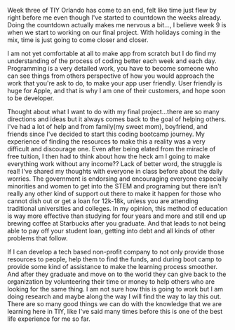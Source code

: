 Week three of TIY Orlando has come to an end, felt like time just flew by right before me even though I've started to countdown the weeks already. Doing the countdown actually makes me nervous a bit..., I believe week 9 is when we start to working on our final project. With holidays coming in the mix, time is just going to come closer and closer.

I am not yet comfortable at all to make app from scratch but I do find my understanding of the process of coding better each week and each day. Programming is a very detailed work, you have to become someone who can see things from others perspective of how you would approach the work that you're ask to do, to make your app user friendly. User friendly is huge for Apple, and that is why I am one of their customers, and hope soon to be developer.

Thought about what I want to do with my final project...there are so many directions and ideas but it always comes back to the goal of helping others. I've had a lot of help and from family(my sweet mom), boyfriend, and friends since I've decided to start this coding bootcamp journey. My experience of finding the resources to make this a reality was a very difficult and discourage one. Even after being elated from the miracle of free tuition, I then had to think about how the heck am I going to make everything work without any income?? Lack of better word, the struggle is real! I've shared my thoughts with everyone in class before about the daily worries. The government is endorsing and encouraging everyone especially minorities and women to get into the STEM and programing but there isn't really any other kind of support out there to make it happen for those who cannot dish out or get a loan for 12k-18k, unless you are attending traditional universities and colleges. In my opinion, this method of education is way more effective than studying for four years and more and still end up brewing coffee at Starbucks after you graduate. And that leads to not being able to pay off your student loan, getting into debt and all kinds of other problems that follow.

If I can develop a tech based non-profit company to not only provide those resources to people, help them to find the funds, and during boot camp to provide some kind of assistance to make the learning process smoother. And after they graduate and move on to the world they can give back to the organization by volunteering their time or money to help others who are looking for the same thing. I am not sure how this is going to work but I am doing research and maybe along the way I will find the way to lay this out. There are so many good things we can do with the knowledge that we are learning here in TIY, like I've said many times before this is one of the best life experience for me so far.

